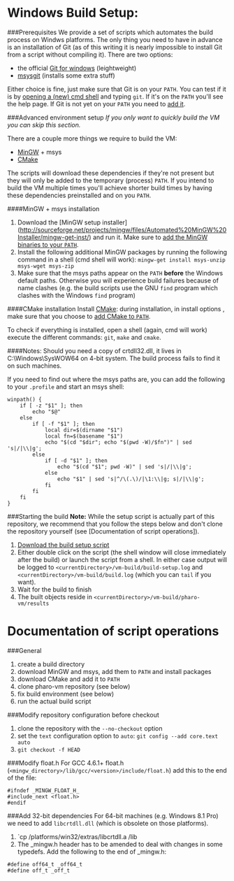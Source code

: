 Windows Build Setup:
====================

###Prerequisites
We provide a set of scripts which automates the build process on Windws platforms. The only thing you need to have in advance is an installation of Git (as of this writing it is nearly impossible to install Git from a script without compiling it).
There are two options:

- the official [Git for windows](http://git-scm.com/downloads/win) (leightweight)
- [msysgit](...) (installs some extra stuff)

Either choice is fine, just make sure that Git is on your `PATH`. You can test if it is by [opening a (new) cmd shell](...) and typing `git`. If it's on the `PATH` you'll see the help page. If Git is not yet on your `PATH` you need to [add it](http://www.google.com/search?q=windows+add+PATH&btnI).

###Advanced environment setup
*If you only want to quickly build the VM you can skip this section.*

There are a couple more things we require to build the VM:

- [MinGW](...) + msys
- [CMake](http://cmake.org)

The scripts will download these dependencies if they're not present but they will only be added to the temporary (process) `PATH`. If you intend to build the VM multiple times you'll achieve shorter build times by having these dependencies preinstalled and on you `PATH`.

####MinGW + msys installation
1. Download the [MinGW setup installer] (http://sourceforge.net/projects/mingw/files/Automated%20MinGW%20Installer/mingw-get-inst/) and run it. Make sure to [add the MinGW binaries to your `PATH`](http://www.google.com/search?q=windows+add+PATH&btnI).
2. Install the following additional MinGW packages by running the following command in a shell (cmd shell will work):
  ```mingw-get install msys-unzip msys-wget msys-zip```
3. Make sure that the msys paths appear on the `PATH` **before** the Windows default paths. Otherwise you will experience build failures because of name clashes (e.g. the build scripts use the GNU `find` program which clashes with the Windows `find` program)

####CMake installation
Install [CMake](http://www.cmake.org/): during installation, in install options , make sure that you choose to [add CMake to `PATH`](http://www.google.com/search?q=windows+add+PATH&btnI).


To check if everything is installed, open a shell (again, cmd will work) execute the different commands: `git`, `make` and `cmake`.


####Notes:
Should you need a copy of crtdll32.dll, it lives in C:\Windows\SysWOW64 on 4-bit system. The build process fails to find it on such machines.


If you need to find out where the msys paths are, you can add the following to your `.profile` and start an msys shell:
```
winpath() {
    if [ -z "$1" ]; then
        echo "$@"
    else
        if [ -f "$1" ]; then
            local dir=$(dirname "$1")
            local fn=$(basename "$1")
            echo "$(cd "$dir"; echo "$(pwd -W)/$fn")" | sed 's|/|\\|g';
        else
            if [ -d "$1" ]; then
                echo "$(cd "$1"; pwd -W)" | sed 's|/|\\|g';
            else
                echo "$1" | sed 's|^/\(.\)/|\1:\\|g; s|/|\\|g';
            fi
        fi
    fi
}
```


###Starting the build
**Note:**
While the setup script is actually part of this repository, we recommend that you follow the steps below and don't clone the repository yourself (see [Documentation of script operations]).

1. [Download the build setup script](...)
2. Either double click on the script (the shell window will close immediately after the build) or launch the script from a shell. In either case output will be logged to `<currentDirectory>/vm-build/build-setup.log` and `<currentDirectory>/vm-build/build.log` (which you can `tail` if you want).
3. Wait for the build to finish
4. The built objects reside in `<currentDirectory>/vm-build/pharo-vm/results`



Documentation of script operations
====================================

###General
1. create a build directory
2. download MinGW and msys, add them to `PATH` and install packages
3. download CMake and add it to `PATH`
4. clone pharo-vm repository (see below)
5. fix build environment (see below)
6. run the actual build script

###Modify repository configuration before checkout
1. clone the repository with the `--no-checkout` option
2. set the `text` configuration option to `auto`: `git config --add core.text auto`
3. `git checkout -f HEAD`

###Modify float.h
For GCC 4.6.1+ float.h (`<mingw_directory>/lib/gcc/<version>/include/float.h`) add this to the end of the file:
```
#ifndef _MINGW_FLOAT_H_
#include_next <float.h>
#endif
```

###Add 32-bit dependencies
For 64-bit machines (e.g. Windows 8.1 Pro) we need to add `libcrtdll.dll` (which is obsolete on those platforms).

1. `cp <pharovmDirectory>/platforms/win32/extras/libcrtdll.a <mingwDirectory>/lib
2. The _mingw.h header has to be amended to deal with changes in some typedefs. Add the following to the end of _mingw.h:

```
#define off64_t _off64_t
#define off_t _off_t
```